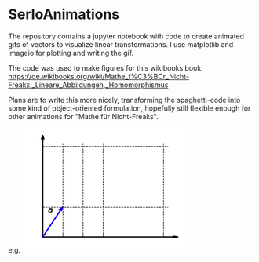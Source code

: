 # SerloAnimations

The repository contains a jupyter notebook with code to create animated gifs of vectors to visualize linear transformations. I use matplotlib and imageio for plotting and writing the gif.

The code was used to make figures for this wikibooks book:
https://de.wikibooks.org/wiki/Mathe_f%C3%BCr_Nicht-Freaks:_Lineare_Abbildungen,_Homomorphismus

Plans are to write this more nicely, transforming the spaghetti-code into some kind of object-oriented formulation, hopefully still flexible enough for other animations for "Mathe für Nicht-Freaks". 

e.g.
![alt text](https://github.com/stefanhuber1993/SerloAnimations/blob/master/LineareAlgebra1/LineareAbbildungen/streckung_homogenitaet.gif)


